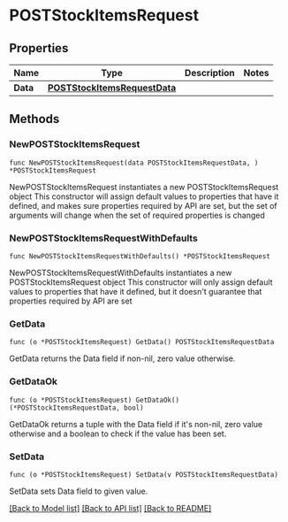 # POSTStockItemsRequest

## Properties

Name | Type | Description | Notes
------------ | ------------- | ------------- | -------------
**Data** | [**POSTStockItemsRequestData**](POSTStockItemsRequestData.md) |  | 

## Methods

### NewPOSTStockItemsRequest

`func NewPOSTStockItemsRequest(data POSTStockItemsRequestData, ) *POSTStockItemsRequest`

NewPOSTStockItemsRequest instantiates a new POSTStockItemsRequest object
This constructor will assign default values to properties that have it defined,
and makes sure properties required by API are set, but the set of arguments
will change when the set of required properties is changed

### NewPOSTStockItemsRequestWithDefaults

`func NewPOSTStockItemsRequestWithDefaults() *POSTStockItemsRequest`

NewPOSTStockItemsRequestWithDefaults instantiates a new POSTStockItemsRequest object
This constructor will only assign default values to properties that have it defined,
but it doesn't guarantee that properties required by API are set

### GetData

`func (o *POSTStockItemsRequest) GetData() POSTStockItemsRequestData`

GetData returns the Data field if non-nil, zero value otherwise.

### GetDataOk

`func (o *POSTStockItemsRequest) GetDataOk() (*POSTStockItemsRequestData, bool)`

GetDataOk returns a tuple with the Data field if it's non-nil, zero value otherwise
and a boolean to check if the value has been set.

### SetData

`func (o *POSTStockItemsRequest) SetData(v POSTStockItemsRequestData)`

SetData sets Data field to given value.



[[Back to Model list]](../README.md#documentation-for-models) [[Back to API list]](../README.md#documentation-for-api-endpoints) [[Back to README]](../README.md)


